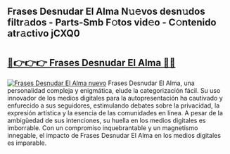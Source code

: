 ## Frases Desnudar El Alma N𝚞𝚎vos desn𝚞dos filtr𝚊dos - Parts-Smb F𝚘tos vid𝚎o - C𝚘ntenido atr𝚊ctivo jCXQ0

# <h2><a href="http://mbb92j.tromn.icu/?c=Frases+Desnudar+El+Alma">🔗👉👉👉 Frases Desnudar El Alma 🔗🔗</a></h2>

[![Frases Desnudar El Alma nuevo](https://i.imgur.com/pEAQMta.gif)](http://mbb92j.tromn.icu/?c=Frases+Desnudar+El+Alma)
Frases Desnudar El Alma, una personalidad compleja y enigmática, elude la categorización fácil. Su uso innovador de los medios digitales para la autopresentación ha cautivado y enfurecido a sus seguidores, estimulando debates sobre la privacidad, la expresión artística y la esencia de las comunidades en línea. A pesar de la ambigüedad de sus intenciones, su huella en los medios digitales es imborrable. Con un compromiso inquebrantable y un magnetismo innegable, el impacto de Frases Desnudar El Alma en los medios digitales es imparable.
